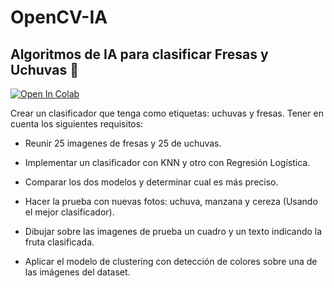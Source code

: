 # OpenCV-IA

## Algoritmos de IA para clasificar Fresas y Uchuvas 🍓

<a href="https://colab.research.google.com/github/iLuisOlivares/OpenCV-IA/blob/main/Software_libre_Corte_2.ipynb" target="_parent"><img src="https://colab.research.google.com/assets/colab-badge.svg" alt="Open In Colab"/></a>

Crear un clasificador que tenga como etiquetas: uchuvas y fresas.
Tener en cuenta los siguientes requisitos:

- Reunir 25 imagenes de fresas y 25 de uchuvas.

- Implementar un clasificador con KNN y otro con Regresión Logística.

- Comparar los dos modelos y determinar cual es más preciso.

- Hacer la prueba con nuevas fotos: uchuva, manzana y cereza (Usando
  el mejor clasificador).

- Dibujar sobre las imagenes de prueba un cuadro y un texto indicando
  la fruta clasificada.

- Aplicar el modelo de clustering con detección de colores sobre
  una de las imágenes del dataset.
